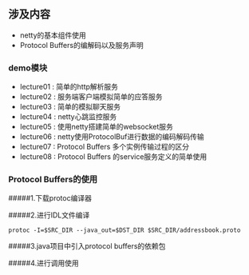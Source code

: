 ## 涉及内容
* netty的基本组件使用
* Protocol Buffers的编解码以及服务声明



### demo模块

* lecture01 : 简单的http解析服务
* lecture02 : 服务端客户端模拟简单的应答服务
* lecture03 : 简单的模拟聊天服务
* lecture04 : netty心跳监控服务
* lecture05 : 使用netty搭建简单的websocket服务
* lecture06 : netty使用ProtocolBuf进行数据的编码解码传输
* lecture07 : Protocol Buffers 多个实例传输过程的区分
* lecture08 : Protocol Buffers 的service服务定义的简单使用

### Protocol Buffers的使用

#####1.下载protoc编译器


#####2.进行IDL文件编译

```
protoc -I=$SRC_DIR --java_out=$DST_DIR $SRC_DIR/addressbook.proto

```
#####3.java项目中引入protocol buffers的依赖包


#####4.进行调用使用
